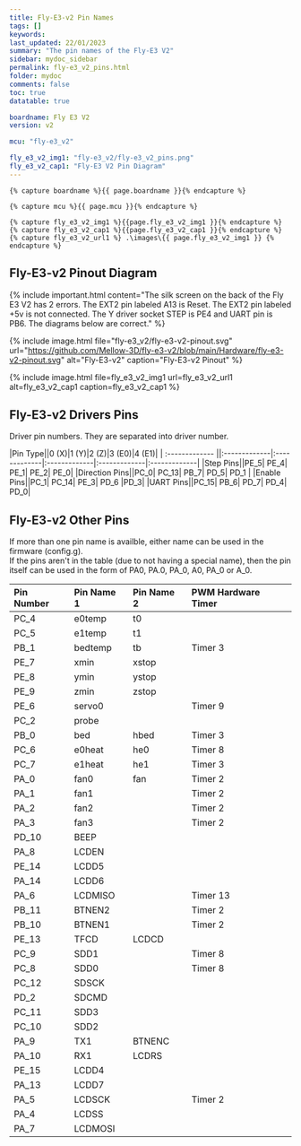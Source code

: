 ```yaml
---
title: Fly-E3-v2 Pin Names
tags: []
keywords: 
last_updated: 22/01/2023
summary: "The pin names of the Fly-E3 V2"
sidebar: mydoc_sidebar
permalink: fly-e3_v2_pins.html
folder: mydoc
comments: false
toc: true
datatable: true

boardname: Fly E3 V2
version: v2

mcu: "fly-e3_v2"

fly_e3_v2_img1: "fly-e3_v2/fly-e3_v2_pins.png"
fly_e3_v2_cap1: "Fly-E3 V2 Pin Diagram"
---
```


    {% capture boardname %}{{ page.boardname }}{% endcapture %}

    {% capture mcu %}{{ page.mcu }}{% endcapture %}

    {% capture fly_e3_v2_img1 %}{{page.fly_e3_v2_img1 }}{% endcapture %}
    {% capture fly_e3_v2_cap1 %}{{page.fly_e3_v2_cap1 }}{% endcapture %}
    {% capture fly_e3_v2_url1 %} .\images\{{ page.fly_e3_v2_img1 }} {% endcapture %}

## Fly-E3-v2 Pinout Diagram

{% include important.html content="The silk screen on the back of the Fly E3 V2 has 2 errors. The EXT2 pin labeled A13 is Reset. The EXT2 pin labeled +5v is not connected. The Y driver socket STEP is PE4  and UART pin is PB6. The diagrams below are correct." %}

{% include image.html 
file="fly-e3_v2/fly-e3-v2-pinout.svg" 
url="https://github.com/Mellow-3D/fly-e3-v2/blob/main/Hardware/fly-e3-v2-pinout.svg" 
alt="Fly-E3-v2" 
caption="Fly-E3-v2 Pinout" 
%}

{% 
include image.html 
file=fly_e3_v2_img1
url=fly_e3_v2_url1
alt=fly_e3_v2_cap1
caption=fly_e3_v2_cap1
%}

## Fly-E3-v2 Drivers Pins

Driver pin numbers. They are separated into driver number.

<div class="datatable-begin"></div>

|Pin Type||0 (X)|1 (Y)|2 (Z)|3 (E0)|4 (E1)|
| :------------- ||:-------------|:-------------|:-------------|:-------------|:-------------|
|Step Pins||PE_5| PE_4| PE_1| PE_2| PE_0|
|Direction Pins||PC_0| PC_13| PB_7| PD_5| PD_1 |
|Enable Pins||PC_1| PC_14| PE_3| PD_6 |PD_3|
|UART Pins||PC_15| PB_6| PD_7| PD_4| PD_0|

<div class="datatable-end"></div>

## Fly-E3-v2 Other Pins

If more than one pin name is availble, either name can be used in the firmware (config.g).    
If the pins aren't in the table (due to not having a special name), then the pin itself can be used in the form of PA0, PA.0, PA_0, A0, PA_0 or A_0.  

<div class="datatable-begin"></div>

|Pin Number|Pin Name 1|Pin Name 2|PWM Hardware Timer|
| :------------- |:-------------|:-------------|:-------------|
|PC_4|e0temp|t0||
|PC_5|e1temp|t1||
|PB_1|bedtemp|tb|Timer 3|
|PE_7|xmin|xstop||
|PE_8|ymin|ystop||
|PE_9|zmin|zstop||
|PE_6|servo0||Timer 9|
|PC_2|probe|||
|PB_0|bed|hbed|Timer 3|
|PC_6|e0heat|he0|Timer 8|
|PC_7|e1heat|he1|Timer 3|
|PA_0|fan0|fan|Timer 2|
|PA_1|fan1||Timer 2|
|PA_2|fan2||Timer 2|
|PA_3|fan3||Timer 2|
|PD_10|BEEP|||
|PA_8|LCDEN|||
|PE_14|LCDD5|||
|PA_14|LCDD6|||
|PA_6|LCDMISO||Timer 13|
|PB_11|BTNEN2||Timer 2|
|PB_10|BTNEN1||Timer 2|
|PE_13|TFCD|LCDCD||
|PC_9|SDD1||Timer 8|
|PC_8|SDD0||Timer 8|
|PC_12|SDSCK|||
|PD_2|SDCMD|||
|PC_11|SDD3|||
|PC_10|SDD2|||
|PA_9|TX1|BTNENC||
|PA_10|RX1|LCDRS||
|PE_15|LCDD4|||
|PA_13|LCDD7|||
|PA_5|LCDSCK||Timer 2|
|PA_4|LCDSS|||
|PA_7|LCDMOSI|||

<div class="datatable-end"></div>
